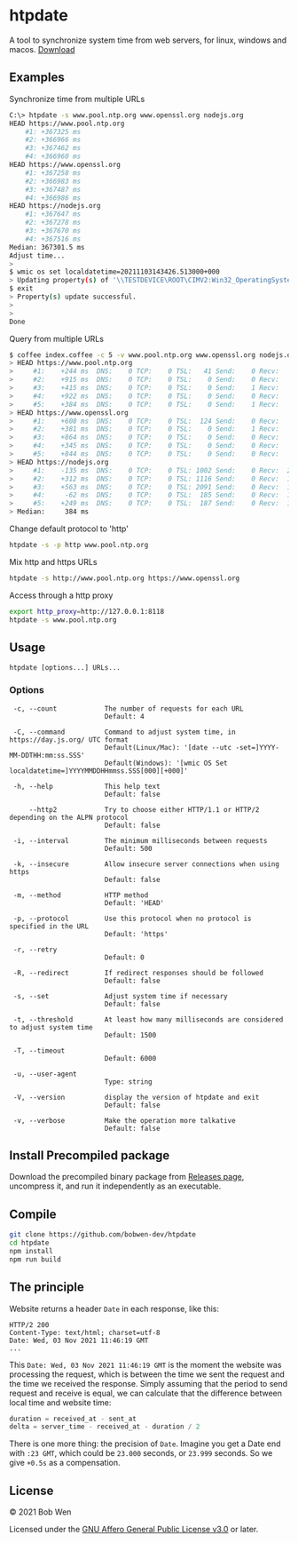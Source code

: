 # htpdate

A tool to synchronize system time from web servers, for linux, windows and macos. [Download](https://github.com/bobwen-dev/htpdate/releases)

## Examples

Synchronize time from multiple URLs

```bash
C:\> htpdate -s www.pool.ntp.org www.openssl.org nodejs.org
HEAD https://www.pool.ntp.org
    #1: +367325 ms
    #2: +366966 ms
    #3: +367462 ms
    #4: +366960 ms
HEAD https://www.openssl.org
    #1: +367258 ms
    #2: +366983 ms
    #3: +367487 ms
    #4: +366986 ms
HEAD https://nodejs.org
    #1: +367647 ms
    #2: +367278 ms
    #3: +367670 ms
    #4: +367516 ms
Median: 367301.5 ms
Adjust time...
>
$ wmic os set localdatetime=20211103143426.513000+000
> Updating property(s) of '\\TESTDEVICE\ROOT\CIMV2:Win32_OperatingSystem=@'
$ exit
> Property(s) update successful.
>
>
Done
```

Query from multiple URLs

```bash
$ coffee index.coffee -c 5 -v www.pool.ntp.org www.openssl.org nodejs.org
> HEAD https://www.pool.ntp.org
>     #1:    +244 ms  DNS:    0 TCP:    0 TSL:   41 Send:    0 Recv:   76
>     #2:    +915 ms  DNS:    0 TCP:    0 TSL:    0 Send:    0 Recv:   77
>     #3:    +415 ms  DNS:    0 TCP:    0 TSL:    0 Send:    1 Recv:   75
>     #4:    +922 ms  DNS:    0 TCP:    0 TSL:    0 Send:    0 Recv:   62
>     #5:    +384 ms  DNS:    0 TCP:    0 TSL:    0 Send:    1 Recv:   75
> HEAD https://www.openssl.org
>     #1:    +608 ms  DNS:    0 TCP:    0 TSL:  124 Send:    0 Recv:   57
>     #2:    +381 ms  DNS:    0 TCP:    0 TSL:    0 Send:    1 Recv:   58
>     #3:    +864 ms  DNS:    0 TCP:    0 TSL:    0 Send:    0 Recv:   61
>     #4:    +345 ms  DNS:    0 TCP:    0 TSL:    0 Send:    0 Recv:   63
>     #5:    +844 ms  DNS:    0 TCP:    0 TSL:    0 Send:    0 Recv:   56
> HEAD https://nodejs.org
>     #1:    -135 ms  DNS:    0 TCP:    0 TSL: 1002 Send:    0 Recv:  202
>     #2:    +312 ms  DNS:    0 TCP:    0 TSL: 1116 Send:    0 Recv:  193
>     #3:    +563 ms  DNS:    0 TCP:    0 TSL: 2091 Send:    0 Recv:  193
>     #4:     -62 ms  DNS:    0 TCP:    0 TSL:  185 Send:    0 Recv:  189
>     #5:    +249 ms  DNS:    0 TCP:    0 TSL:  187 Send:    0 Recv:  189
> Median:     384 ms
```

Change default protocol to 'http'

```bash
htpdate -s -p http www.pool.ntp.org
```

Mix http and https URLs

```bash
htpdate -s http://www.pool.ntp.org https://www.openssl.org
```

Access through a http proxy

```bash
export http_proxy=http://127.0.0.1:8118
htpdate -s www.pool.ntp.org
```

## Usage

`htpdate [options...] URLs...`

### Options

```text
 -c, --count            The number of requests for each URL
                        Default: 4

 -C, --command          Command to adjust system time, in https://day.js.org/ UTC format
                        Default(Linux/Mac): '[date --utc -set=]YYYY-MM-DDTHH:mm:ss.SSS'
                        Default(Windows): '[wmic OS Set localdatetime=]YYYYMMDDHHmmss.SSS[000][+000]'

 -h, --help             This help text
                        Default: false

     --http2            Try to choose either HTTP/1.1 or HTTP/2 depending on the ALPN protocol
                        Default: false

 -i, --interval         The minimum milliseconds between requests
                        Default: 500

 -k, --insecure         Allow insecure server connections when using https
                        Default: false

 -m, --method           HTTP method
                        Default: 'HEAD'

 -p, --protocol         Use this protocol when no protocol is specified in the URL
                        Default: 'https'

 -r, --retry
                        Default: 0

 -R, --redirect         If redirect responses should be followed
                        Default: false

 -s, --set              Adjust system time if necessary
                        Default: false

 -t, --threshold        At least how many milliseconds are considered to adjust system time
                        Default: 1500

 -T, --timeout
                        Default: 6000

 -u, --user-agent
                        Type: string

 -V, --version          display the version of htpdate and exit
                        Default: false

 -v, --verbose          Make the operation more talkative
                        Default: false
```

## Install Precompiled package

Download the precompiled binary package from [Releases page](https://github.com/bobwen-dev/htpdate/releases), uncompress it, and run it independently as an executable.

## Compile

```bash
git clone https://github.com/bobwen-dev/htpdate
cd htpdate
npm install
npm run build
```

## The principle

Website returns a header `Date` in each response, like this:

```
HTTP/2 200
Content-Type: text/html; charset=utf-8
Date: Wed, 03 Nov 2021 11:46:19 GMT
...
```

This `Date: Wed, 03 Nov 2021 11:46:19 GMT` is the moment the website was processing the request, which is between the time we sent the request and the time we received the response. Simply assuming that the period to send request and receive is equal, we can calculate that the difference between local time and website time:

```js
duration = received_at - sent_at
delta = server_time - received_at - duration / 2
```

There is one more thing: the precision of `Date`. Imagine you get a Date end with `:23 GMT`, which could be `23.000` seconds, or `23.999` seconds. So we give `+0.5s` as a compensation.

## License

© 2021 Bob Wen

Licensed under the [GNU Affero General Public License v3.0](https://www.gnu.org/licenses/agpl-3.0.en.html) or later.
